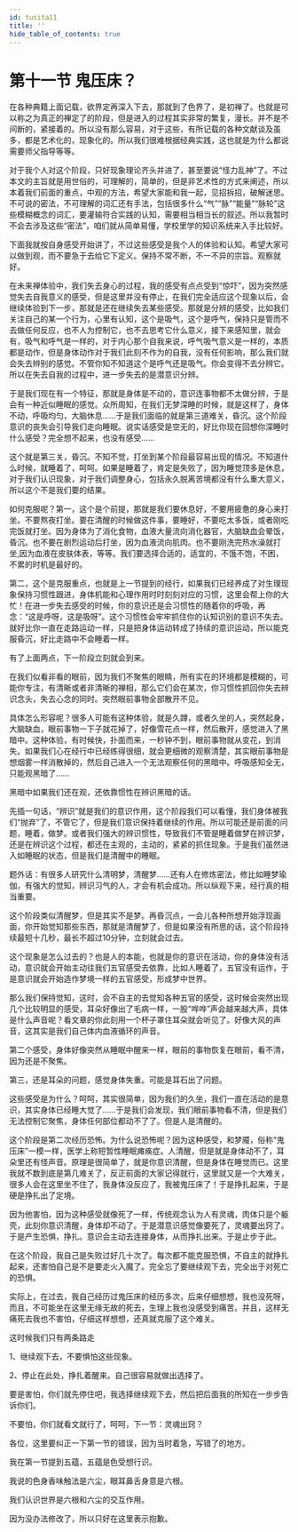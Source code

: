 ```yaml
---
id: tusita11
title: ''
hide_table_of_contents: true
---
```


# 第十一节 鬼压床？

在各种典籍上面记载，欲界定再深入下去，那就到了色界了，是初禅了。也就是可以称之为真正的禅定了的阶段，但是进入的过程其实非常的繁复，漫长。并不是不间断的，紧接着的。所以没有那么容易，对于这些，有所记载的各种文献谈及虽多，都是艺术化的，现象化的。所以我们很难根据经典实践，这也就是为什么都说需要师父指导等等。

对于我个人对这个阶段，只好现象理论齐头并进了，甚至要说“怪力乱神”了。不过本文的主旨就是用世俗的，可理解的，简单的，但是非艺术性的方式来阐述，所以本着我们前面的重点，中观的方法，希望大家能和我一起，见招拆招，破解迷思。不可说的密法，不可理解的词汇还有手法，包括很多什么“气”“脉”“能量”“脉轮”这些模糊概念的词汇，要灌输符合实践的认知，需要相当相当长的叙述。所以我暂时不会去涉及这些“密法”，咱们就从简单易懂，学校里学的知识系统来入手比较好。

下面我就按自身感受开始讲了，不过这些感受是我个人的体验和认知。希望大家可以做到观，而不要急于去给它下定义。保持不常不断，不一不异的宗旨。观察就好。

在未来禅体验中，我们失去身心的过程，我的感受有点点受到“惊吓”，因为突然感觉失去自我意义的感受，但是这里并没有停止，在我们完全适应这个现象以后，会继续体验到下一步，那就是还在继续失去某些感受。那就是分辨的感受，比如我们关注自己的某一个行为，心里有认知，这个是吸气，这个是呼气，保持只是管而不去做任何反应，也不人为控制它，也不去思考它什么意义，接下来感知里，就会有，吸气和呼气是一样的，对于内心那个自我来说，呼气吸气意义是一样的，本质都是动作，但是身体动作对于我们此刻不作为的自我，没有任何影响，那么我们就会失去辨别的感觉。不管你知不知道这个是呼气还是吸气。你会变得不去分辨它。所以在失去自我的过程中，进一步失去的是潜意识分辨。

于是我们现在有一个特征，那就是身体是不动的，意识连事物都不太做分辨，于是会有一种近似睡眠的感觉。众所周知，在我们无梦深睡的时候，就是这样了，身体不动，呼吸均匀，大脑休息……于是我们面临的就是第三道难关，昏沉。这个阶段意识的丧失会引导我们走向睡眠。说实话感受是空无的，好比你现在回想你深睡时什么感受？完全想不起来，也没有感受……

这个就是第三关，昏沉。不知不觉，打坐到某个阶段最容易出现的情况。不知道什么时候，就睡着了，呵呵。如果是睡着了，肯定是失败了，因为睡觉顶多是休息，对于我们认识现象，对于我们调整身心，包括永久脱离苦境都没有什么重大意义，所以这个不是我们要的结果。

如何克服呢？第一，这个是个前提，那就是我们要休息好，不要用疲惫的身心来打坐。不要熬夜打坐。要在清醒的时候做这件事，要睡好，不要吃太多饭，或者刚吃完饭就打坐。因为身体为了消化食物，血液大量流向消化器官，大脑缺血会晕饭，昏沉。也不要在剧烈运动后打坐，因为血液流向肌肉。也不要刚洗完热水澡就打坐,因为血液在皮肤体表，等等。我们要选择合适的，适宜的，不饿不饱，不困，不累的时机是最好的。

第二，这个是克服重点，也就是上一节提到的经行，如果我们已经养成了对生理现象保持习惯性跟进，身体机能和心理作用时时刻刻对应的习惯，这里会帮上你的大忙！在进一步失去感受的时候，你的意识还是会习惯性的随着你的呼吸，再念：“这是呼呀，这是吸呀”。这个习惯性会牢牢抓住你的认知识别的意识不失去。就好比你一直在走路运动一样，只是把身体运动转成了持续的意识运动，所以能克服昏沉，好比走路中不会睡着一样。

有了上面两点，下一阶段立刻就会到来。

在我们似看非看的眼前，因为我们不聚焦的眼睛，所有实在的环境都是模糊的，可能你专注，有清晰或者非清晰的禅相，那么它们会在某次，你习惯性抓回你失去辨识念头，失去心念的同时。突然眼前事物全部散开不见。

具体怎么形容呢？很多人可能有这种体验，就是久蹲，或者久坐的人，突然起身，大脑缺血，眼前事物一下子就花掉了，好像雪花点一样，然后散开，感觉进入了黑暗中。这种体验，有时候快，扑面而来，一秒钟不到，眼前事物就从变花，到消失。如果我们心在经行中已经练得很细，就会更细微的观察清楚，其实眼前事物是想烟雾一样消散掉的，然后自己进入一个无法观察任何的黑暗中。呼吸感知全无，只能观黑暗了……

黑暗中如果我们还在观，还依靠惯性在辨识黑暗的话。

先插一句话，“辨识”就是我们的意识作用，这个阶段我们可以看懂，我们身体被我们“抛弃”了，不管它了，但是我们意识保持着继续的作用。所以可能还是前面的问题，睡着，做梦。或者我们强大的辨识惯性，导致我们不管是睡着做梦在辨识梦，还是在辨识这个过程，都还在主观的，主动的，紧紧的抓住现象。于是我们虽然进入如睡眠的状态，但是我们是清醒中的睡眠。

题外话：有很多人研究什么清明梦，清醒梦……还有人在修炼密法，修比如睡梦瑜伽，有强大的觉知，辨识习气的人，才会有机会成功。所以纵观下来，经行真的相当重要。

这个阶段类似清醒梦，但是其实不是梦。再昏沉点，一会儿各种所想开始浮现画面，你开始觉知那些东西，那就是清醒梦了，但是如果没有所思的话，这个阶段持续最短十几秒，最长不超过10分钟，立刻就会过去。

这个现象是怎么过去的？也是人的本能，也就是你的意识在活动，你的身体没有活动，意识就会开始主动往我们五官感受去依靠，比如人睡着了，五官没有运作，于是意识就会开始造作梦境一样的五官感受，形成梦中世界。

那么我们保持觉知，这时，会不自主的去觉知各种五官的感受，这时候会突然出现几个比较明显的感受，耳朵好像出了毛病一样，一股“哗哗”声会越来越大声，具体是什么声音呢？看文章的你此刻用一个杯子罩住耳朵就会听见了。好像大风的声音，这其实是我们自己体内血液循环的声音。

第二个感受，身体好像突然从睡眠中醒来一样，眼前的事物恢复在眼前，看不清，因为还是不聚焦。

第三，还是耳朵的问题，感觉身体失重。可能是耳石出了问题。

这些感受是为什么？呵呵，其实很简单，因为我们的久坐，我们一直在活动的是意识，其实身体已经睡大觉了……于是我们会发现，我们眼前事物看不清，但是我们无法控制它聚焦，身体任何部位都动不了了。但是人是清醒的。

这个阶段是第二次经历恐怖。为什么说恐怖呢？因为这种感受，和梦魇，俗称“鬼压床”一模一样，医学上称短暂性睡眠瘫痪症。人清醒，但是就是身体动不了，耳朵里还有怪声音。原理是很简单了，就是你意识清醒，但是身体在睡觉而已。这里我就不数到底是第几难关了，反正前面的大家记得就行，这里就又是一个大难关，很多人会在这里坐不住了，我身体没反应了，我被鬼压床了！于是挣扎起来，于是硬是挣扎出了定境。

因为他害怕，因为这种感受就像死了一样，传统观念认为人有灵魂，肉体只是个躯壳，此刻你意识清醒，身体却不动了。于是潜意识感觉像要死了，灵魂要出窍了。于是产生恐惧，挣扎。意识会主动去连接身体，从而挣扎出来。于是止步于此。

在这个阶段，我自己是失败过好几十次了。每次都不能克服恐惧，不自主的就挣扎起来，还害怕自己是不是要走火入魔了。完全忘了要继续观下去，完全出于对死亡的恐惧。

实际上，在过去，我自己经历过鬼压床的经历多次，后来仔细想想，我也没死呀，而且，不可能坐在这里无缘无故的死去，生理上我也没感受到痛苦。并且，这样无痛死去我也不害怕，仔细这样想想，还真就克服了这个难关。

这时候我们只有两条路走

1、继续观下去，不要惧怕这些现象。

2、停止在此处，挣扎着醒来。自己很容易就做出选择了。

要是害怕，你们就先停住吧，我选择继续观下去，然后把后面我的所知在一步步告诉你们。

不要怕，你们就看文就行了，呵呵，下一节：灵魂出窍？

各位，这里要纠正一下第一节的错误，因为当时着急，写错了的地方。

我在第一节提到五蕴，五蕴是色受想行识。

我说的色身香味触法是六尘，眼耳鼻舌身意是六根。

我们认识世界是六根和六尘的交互作用。

因为没办法修改了，所以只好在这里表示抱歉。